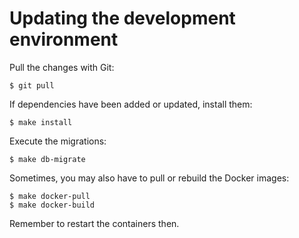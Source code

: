 # Updating the development environment

Pull the changes with Git:

```console
$ git pull
```

If dependencies have been added or updated, install them:

```console
$ make install
```

Execute the migrations:

```console
$ make db-migrate
```

Sometimes, you may also have to pull or rebuild the Docker images:

```console
$ make docker-pull
$ make docker-build
```

Remember to restart the containers then.
